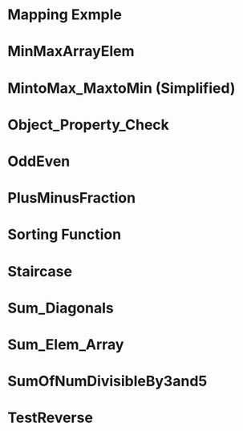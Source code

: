 # Mapping Exmple
# MinMaxArrayElem
# MintoMax_MaxtoMin (Simplified)
# Object_Property_Check
# OddEven
# PlusMinusFraction
# Sorting Function
# Staircase
# Sum_Diagonals
# Sum_Elem_Array
# SumOfNumDivisibleBy3and5
# TestReverse
